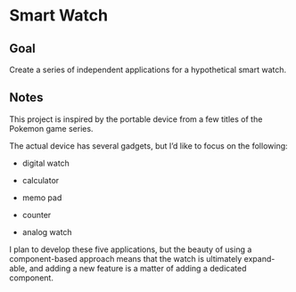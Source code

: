 # Smart Watch

## Goal

Create a series of independent applications for a hypothetical smart watch.

## Notes

This project is inspired by the portable device from a few titles of the Pokemon game series.

The actual device has several gadgets, but I’d like to focus on the following:

-   digital watch

-   calculator

-   memo pad

-   counter

-   analog watch

I plan to develop these five applications, but the beauty of using a component-based approach means that the watch is ultimately expand-able, and adding a new feature is a matter of adding a dedicated component.
